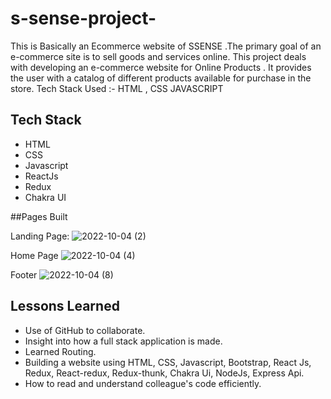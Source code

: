 # s-sense-project-
This is Basically an Ecommerce website of SSENSE .The primary goal of an e-commerce site is to sell goods and services online. This project deals with developing an e-commerce website for Online Products . It provides the user with a catalog of different products available for purchase in the store.
Tech Stack Used :- HTML , CSS JAVASCRIPT 

## Tech Stack

- HTML
- CSS
- Javascript
- ReactJs
- Redux
- Chakra UI


##Pages Built

Landing Page:
![2022-10-04 (2)](https://user-images.githubusercontent.com/96114377/193757751-c5266445-6fe3-4596-a02d-18b05948b1c6.png)

Home Page 
![2022-10-04 (4)](https://user-images.githubusercontent.com/96114377/193757794-1cb54290-408a-44be-82da-420175577975.png)


Footer
![2022-10-04 (8)](https://user-images.githubusercontent.com/96114377/193757862-0802e421-d5a2-41a2-a940-0007903c61a5.png)

## Lessons Learned

- Use of GitHub to collaborate.
- Insight into how a full stack application is made.
- Learned Routing.
- Building a website using HTML, CSS, Javascript, Bootstrap, React Js, Redux, React-redux, Redux-thunk, Chakra Ui, NodeJs, Express Api.
- How to read and understand colleague's code efficiently.
